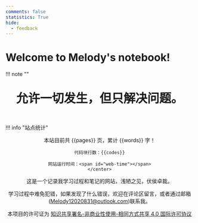 ```yaml
---
comments: false
statistics: True
hide:
  - feedback
---
```


# Welcome to Melody's notebook!

!!! note "" 
    <br><br>
    <div align="center" style="font-size:32px;font-weight:bold">
        允许一切发生，但只解决问题。
    </div>
     <br><br>

!!! info "站点统计"
    <center>
    本站目前共 {{pages}} 页，累计 {{words}} 字！
    
    代码块行数：{{codes}}
    
    网站运行时间：<span id="web-time"></span>
    </center>

这是一个记录我学习过程和笔记的网站，浅陋之见，伏侯卓裁。

学习过程中难免犯错，如果发现了什么错误，欢迎在评论区留言，或者通过邮箱(Melody12020831@outlook.com)联系我。

本项目的许可证为 <!--[![CC BY-NC-SA Logo](https://i.creativecommons.org/l/by-nc-sa/4.0/80x15.png) -->[知识共享署名-非商业性使用-相同方式共享 4.0 国际许可协议](https://creativecommons.org/licenses/by-nc-sa/4.0/deed.zh)

<script>
function updateTime() {
    var date = new Date();
    var now = date.getTime();
    var startDate = new Date("2024/11/20 21:22:28");
    var start = startDate.getTime();
    var diff = now - start;
    var y, d, h, m;
    y = Math.floor(diff / (365 * 24 * 3600 * 1000));
    diff -= y * 365 * 24 * 3600 * 1000;
    d = Math.floor(diff / (24 * 3600 * 1000));
    h = Math.floor(diff / (3600 * 1000) % 24);
    m = Math.floor(diff / (60 * 1000) % 60);
    if (y == 0) {
        document.getElementById("web-time").innerHTML = d + "<span class=\"heti-spacing\"> </span>天<span class=\"heti-spacing\"> </span>" + h + "<span class=\"heti-spacing\"> </span>小时<span class=\"heti-spacing\"> </span>" + m + "<span class=\"heti-spacing\"> </span>分钟";
    } else {
        document.getElementById("web-time").innerHTML = y + "<span class=\"heti-spacing\"> </span>年<span class=\"heti-spacing\"> </span>" + d + "<span class=\"heti-spacing\"> </span>天<span class=\"heti-spacing\"> </span>" + h + "<span class=\"heti-spacing\"> </span>小时<span class=\"heti-spacing\"> </span>" + m + "<span class=\"heti-spacing\"> </span>分钟";
    }
    setTimeout(updateTime, 1000 * 60);
}
updateTime();
function toggle_statistics() {
    var statistics = document.getElementById("statistics");
    if (statistics.style.opacity == 0) {
        statistics.style.opacity = 1;
    } else {
        statistics.style.opacity = 0;
    }
}
</script>